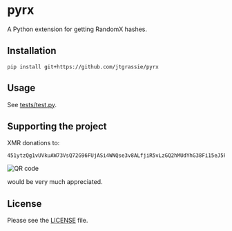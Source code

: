 # pyrx

A Python extension for getting RandomX hashes.

## Installation

```
pip install git+https://github.com/jtgrassie/pyrx
```

## Usage

See [tests/test.py](./tests/test.py).

## Supporting the project

XMR donations to:

```
451ytzQg1vUVkuAW73VsQ72G96FUjASi4WNQse3v8ALfjiR5vLzGQ2hMUdYhG38Fi15eJ5FJ1ZL4EV1SFVi228muGX4f3SV
```

![QR code](./qr-small.png)

would be very much appreciated.

## License

Please see the [LICENSE](./LICENSE) file.

[//]: # ( vim: set tw=80: )
